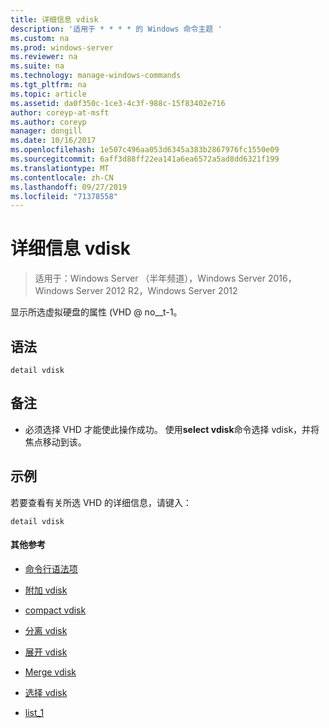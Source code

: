 ```yaml
---
title: 详细信息 vdisk
description: '适用于 * * * * 的 Windows 命令主题 '
ms.custom: na
ms.prod: windows-server
ms.reviewer: na
ms.suite: na
ms.technology: manage-windows-commands
ms.tgt_pltfrm: na
ms.topic: article
ms.assetid: da0f350c-1ce3-4c3f-988c-15f83402e716
author: coreyp-at-msft
ms.author: coreyp
manager: dongill
ms.date: 10/16/2017
ms.openlocfilehash: 1e507c496aa053d6345a383b2867976fc1550e09
ms.sourcegitcommit: 6aff3d88ff22ea141a6ea6572a5ad8dd6321f199
ms.translationtype: MT
ms.contentlocale: zh-CN
ms.lasthandoff: 09/27/2019
ms.locfileid: "71378558"
---
```

# <a name="detail-vdisk"></a>详细信息 vdisk

>适用于：Windows Server （半年频道），Windows Server 2016，Windows Server 2012 R2，Windows Server 2012

显示所选虚拟硬盘的属性 \(VHD @ no__t-1。  
  
## <a name="syntax"></a>语法  
  
```  
detail vdisk  
```  
  
## <a name="remarks"></a>备注  
  
-   必须选择 VHD 才能使此操作成功。 使用**select vdisk**命令选择 vdisk，并将焦点移动到该。  
  
## <a name="BKMK_examples"></a>示例  
若要查看有关所选 VHD 的详细信息，请键入：  
  
```  
detail vdisk  
```  
  
#### <a name="additional-references"></a>其他参考  
  
-   [命令行语法项](command-line-syntax-key.md)  
  
-   [附加 vdisk](attach-vdisk.md)  
  
-   [compact vdisk](compact-vdisk.md)  
  
  
  
-   [分离 vdisk](detach-vdisk.md)  
  
-   [展开 vdisk](expand-vdisk.md)  
  
-   [Merge vdisk](merge-vdisk.md)  
  
-   [选择 vdisk](select-vdisk.md)  
  
-   [list_1](list_1.md)  
  

